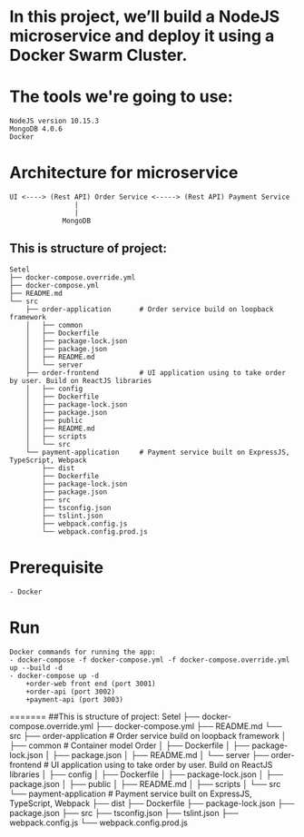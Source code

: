 # In this project, we’ll build a NodeJS microservice and deploy it using a Docker Swarm Cluster.
# The tools we're going to use:
    NodeJS version 10.15.3
    MongoDB 4.0.6
    Docker 
# Architecture for microservice
    UI <----> (Rest API) Order Service <-----> (Rest API) Payment Service
                    |
                    |
                 MongoDB
                 
## This is structure of project:
    Setel
    ├── docker-compose.override.yml
    ├── docker-compose.yml
    ├── README.md
    └── src
        ├── order-application       # Order service build on loopback framework
        │   ├── common
        │   ├── Dockerfile
        │   ├── package-lock.json
        │   ├── package.json
        │   ├── README.md
        │   └── server
        ├── order-frontend          # UI application using to take order by user. Build on ReactJS libraries
        │   ├── config
        │   ├── Dockerfile
        │   ├── package-lock.json
        │   ├── package.json
        │   ├── public
        │   ├── README.md
        │   ├── scripts
        │   └── src
        └── payment-application     # Payment service built on ExpressJS, TypeScript, Webpack
            ├── dist
            ├── Dockerfile
            ├── package-lock.json
            ├── package.json
            ├── src
            ├── tsconfig.json
            ├── tslint.json
            ├── webpack.config.js
            └── webpack.config.prod.js

# Prerequisite
    - Docker
# Run
    Docker commands for running the app: 
    - docker-compose -f docker-compose.yml -f docker-compose.override.yml up --build -d
    - docker-compose up -d
        +order-web front end (port 3001)
        +order-api (port 3002) 
        +payment-api (port 3003) 
=======
##This is structure of project:
Setel
├── docker-compose.override.yml
├── docker-compose.yml
├── README.md
└── src
    ├── order-application       # Order service build on loopback framework
    │   ├── common              # Container model Order
    │   ├── Dockerfile
    │   ├── package-lock.json
    │   ├── package.json
    │   ├── README.md
    │   └── server
    ├── order-frontend          # UI application using to take order by user. Build on ReactJS libraries
    │   ├── config
    │   ├── Dockerfile
    │   ├── package-lock.json
    │   ├── package.json
    │   ├── public
    │   ├── README.md
    │   ├── scripts
    │   └── src
    └── payment-application     # Payment service built on ExpressJS, TypeScript, Webpack
        ├── dist
        ├── Dockerfile
        ├── package-lock.json
        ├── package.json
        ├── src
        ├── tsconfig.json
        ├── tslint.json
        ├── webpack.config.js
        └── webpack.config.prod.js
